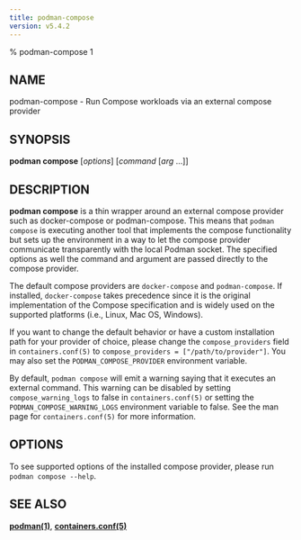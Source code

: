 ```yaml
---
title: podman-compose
version: v5.4.2
---
```


% podman-compose 1

## NAME
podman\-compose - Run Compose workloads via an external compose provider

## SYNOPSIS
**podman compose** [*options*] [*command* [*arg* ...]]

## DESCRIPTION
**podman compose** is a thin wrapper around an external compose provider such as docker-compose or podman-compose.  This means that `podman compose` is executing another tool that implements the compose functionality but sets up the environment in a way to let the compose provider communicate transparently with the local Podman socket.  The specified options as well the command and argument are passed directly to the compose provider.

The default compose providers are `docker-compose` and `podman-compose`.  If installed, `docker-compose` takes precedence since it is the original implementation of the Compose specification and is widely used on the supported platforms (i.e., Linux, Mac OS, Windows).

If you want to change the default behavior or have a custom installation path for your provider of choice, please change the `compose_providers` field in `containers.conf(5)` to `compose_providers = ["/path/to/provider"]`. You may also set the `PODMAN_COMPOSE_PROVIDER` environment variable.

By default, `podman compose` will emit a warning saying that it executes an external command. This warning can be disabled by setting `compose_warning_logs` to false in `containers.conf(5)` or setting the `PODMAN_COMPOSE_WARNING_LOGS` environment variable to false. See the man page for `containers.conf(5)` for more information.

## OPTIONS

To see supported options of the installed compose provider, please run `podman compose --help`.

## SEE ALSO
**[podman(1)](podman.1.md)**, **[containers.conf(5)](https://github.com/containers/common/blob/main/docs/containers.conf.5.md)**
